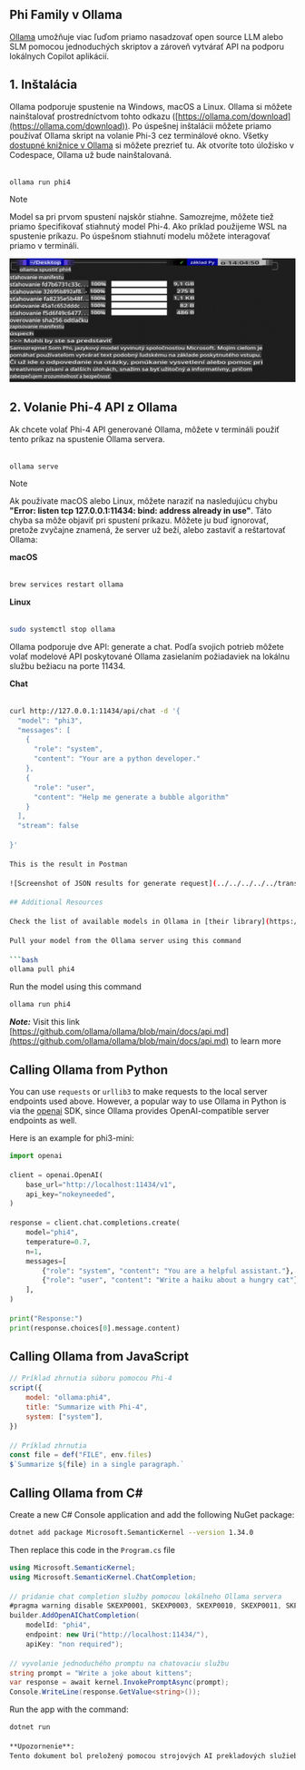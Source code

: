 ## Phi Family v Ollama

[Ollama](https://ollama.com) umožňuje viac ľuďom priamo nasadzovať open source LLM alebo SLM pomocou jednoduchých skriptov a zároveň vytvárať API na podporu lokálnych Copilot aplikácií.

## **1. Inštalácia**

Ollama podporuje spustenie na Windows, macOS a Linux. Ollama si môžete nainštalovať prostredníctvom tohto odkazu ([https://ollama.com/download](https://ollama.com/download)). Po úspešnej inštalácii môžete priamo používať Ollama skript na volanie Phi-3 cez terminálové okno. Všetky [dostupné knižnice v Ollama](https://ollama.com/library) si môžete prezrieť tu. Ak otvoríte toto úložisko v Codespace, Ollama už bude nainštalovaná.

```bash

ollama run phi4

```

> [!NOTE]
> Model sa pri prvom spustení najskôr stiahne. Samozrejme, môžete tiež priamo špecifikovať stiahnutý model Phi-4. Ako príklad použijeme WSL na spustenie príkazu. Po úspešnom stiahnutí modelu môžete interagovať priamo v termináli.

![run](../../../../../translated_images/ollama_run.b0be611de61f3bb3b42e22205cedf6714b0335ba9288e71d985bf9024f3c20f5.sk.png)

## **2. Volanie Phi-4 API z Ollama**

Ak chcete volať Phi-4 API generované Ollama, môžete v termináli použiť tento príkaz na spustenie Ollama servera.

```bash

ollama serve

```

> [!NOTE]
> Ak používate macOS alebo Linux, môžete naraziť na nasledujúcu chybu **"Error: listen tcp 127.0.0.1:11434: bind: address already in use"**. Táto chyba sa môže objaviť pri spustení príkazu. Môžete ju buď ignorovať, pretože zvyčajne znamená, že server už beží, alebo zastaviť a reštartovať Ollama:

**macOS**

```bash

brew services restart ollama

```

**Linux**

```bash

sudo systemctl stop ollama

```

Ollama podporuje dve API: generate a chat. Podľa svojich potrieb môžete volať modelové API poskytované Ollama zasielaním požiadaviek na lokálnu službu bežiacu na porte 11434.

**Chat**

```bash

curl http://127.0.0.1:11434/api/chat -d '{
  "model": "phi3",
  "messages": [
    {
      "role": "system",
      "content": "Your are a python developer."
    },
    {
      "role": "user",
      "content": "Help me generate a bubble algorithm"
    }
  ],
  "stream": false
  
}'

This is the result in Postman

![Screenshot of JSON results for generate request](../../../../../translated_images/ollama_gen.bd58ab69d4004826e8cd31e17a3c59840df127b0a30ac9bb38325ac58c74caa5.sk.png)

## Additional Resources

Check the list of available models in Ollama in [their library](https://ollama.com/library).

Pull your model from the Ollama server using this command

```bash
ollama pull phi4
```

Run the model using this command

```bash
ollama run phi4
```

***Note:*** Visit this link [https://github.com/ollama/ollama/blob/main/docs/api.md](https://github.com/ollama/ollama/blob/main/docs/api.md) to learn more

## Calling Ollama from Python

You can use `requests` or `urllib3` to make requests to the local server endpoints used above. However, a popular way to use Ollama in Python is via the [openai](https://pypi.org/project/openai/) SDK, since Ollama provides OpenAI-compatible server endpoints as well.

Here is an example for phi3-mini:

```python
import openai

client = openai.OpenAI(
    base_url="http://localhost:11434/v1",
    api_key="nokeyneeded",
)

response = client.chat.completions.create(
    model="phi4",
    temperature=0.7,
    n=1,
    messages=[
        {"role": "system", "content": "You are a helpful assistant."},
        {"role": "user", "content": "Write a haiku about a hungry cat"},
    ],
)

print("Response:")
print(response.choices[0].message.content)
```

## Calling Ollama from JavaScript 

```javascript
// Príklad zhrnutia súboru pomocou Phi-4
script({
    model: "ollama:phi4",
    title: "Summarize with Phi-4",
    system: ["system"],
})

// Príklad zhrnutia
const file = def("FILE", env.files)
$`Summarize ${file} in a single paragraph.`
```

## Calling Ollama from C#

Create a new C# Console application and add the following NuGet package:

```bash
dotnet add package Microsoft.SemanticKernel --version 1.34.0
```

Then replace this code in the `Program.cs` file

```csharp
using Microsoft.SemanticKernel;
using Microsoft.SemanticKernel.ChatCompletion;

// pridanie chat completion služby pomocou lokálneho Ollama servera
#pragma warning disable SKEXP0001, SKEXP0003, SKEXP0010, SKEXP0011, SKEXP0050, SKEXP0052
builder.AddOpenAIChatCompletion(
    modelId: "phi4",
    endpoint: new Uri("http://localhost:11434/"),
    apiKey: "non required");

// vyvolanie jednoduchého promptu na chatovaciu službu
string prompt = "Write a joke about kittens";
var response = await kernel.InvokePromptAsync(prompt);
Console.WriteLine(response.GetValue<string>());
```

Run the app with the command:

```bash
dotnet run

**Upozornenie**:  
Tento dokument bol preložený pomocou strojových AI prekladových služieb. Hoci sa snažíme o presnosť, upozorňujeme, že automatizované preklady môžu obsahovať chyby alebo nepresnosti. Pôvodný dokument v jeho pôvodnom jazyku by mal byť považovaný za autoritatívny zdroj. Pre kritické informácie sa odporúča profesionálny ľudský preklad. Nenesieme zodpovednosť za akékoľvek nedorozumenia alebo nesprávne interpretácie vyplývajúce z použitia tohto prekladu.